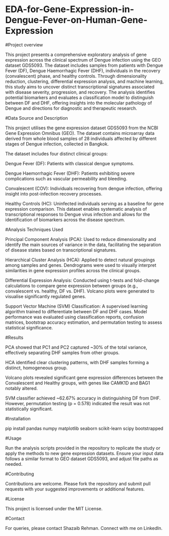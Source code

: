 # EDA-for-Gene-Expression-in-Dengue-Fever-on-Human-Gene-Expression

#Project overview

This project presents a comprehensive exploratory analysis of gene expression across the clinical spectrum of Dengue infection using the GEO dataset GDS5093. The dataset includes samples from patients with Dengue Fever (DF), Dengue Haemorrhagic Fever (DHF), individuals in the recovery (convalescent) phase, and healthy controls. Through dimensionality reduction, clustering, differential expression analysis, and machine learning, this study aims to uncover distinct transcriptional signatures associated with disease severity, progression, and recovery. The analysis identifies potential biomarkers and evaluates a classification model to distinguish between DF and DHF, offering insights into the molecular pathology of Dengue and directions for diagnostic and therapeutic research.

#Data Source and Description

This project utilises the gene expression dataset GDS5093 from the NCBI Gene Expression Omnibus (GEO). The dataset contains microarray data derived from whole blood samples of 28 individuals affected by different stages of Dengue infection, collected in Bangkok.

The dataset includes four distinct clinical groups:

Dengue Fever (DF): Patients with classical dengue symptoms.

Dengue Haemorrhagic Fever (DHF): Patients exhibiting severe complications such as vascular permeability and bleeding.

Convalescent (COV): Individuals recovering from dengue infection, offering insight into post-infection recovery processes.

Healthy Controls (HC): Uninfected individuals serving as a baseline for gene expression comparison.
This dataset enables systematic analysis of transcriptional responses to Dengue virus infection and allows for the identification of biomarkers across the disease spectrum.

#Analysis Techniques Used

Principal Component Analysis (PCA): Used to reduce dimensionality and identify the main sources of variance in the data, facilitating the separation of disease states based on transcriptional signatures.

Hierarchical Cluster Analysis (HCA): Applied to detect natural groupings among samples and genes. Dendrograms were used to visually interpret similarities in gene expression profiles across the clinical groups.

Differential Expression Analysis: Conducted using t-tests and fold-change calculations to compare gene expression between groups (e.g., convalescent vs. healthy, DF vs. DHF). Volcano plots were generated to visualise significantly regulated genes.

Support Vector Machine (SVM) Classification: A supervised learning algorithm trained to differentiate between DF and DHF cases. Model performance was evaluated using classification reports, confusion matrices, bootstrap accuracy estimation, and permutation testing to assess statistical significance.

#Results

PCA showed that PC1 and PC2 captured ~30% of the total variance, effectively separating DHF samples from other groups.

HCA identified clear clustering patterns, with DHF samples forming a distinct, homogeneous group.

Volcano plots revealed significant gene expression differences between the Convalescent and Healthy groups, with genes like CAMK1D and BAG1 notably altered.

SVM classifier achieved ~62.67% accuracy in distinguishing DF from DHF. However, permutation testing (p = 0.578) indicated the result was not statistically significant.

#Installation

pip install pandas numpy matplotlib seaborn scikit-learn scipy bootstrapped

#Usage

Run the analysis scripts provided in the repository to replicate the study or apply the methods to new gene expression datasets. Ensure your input data follows a similar format to GEO dataset GDS5093, and adjust file paths as needed.

#Contributing

Contributions are welcome. Please fork the repository and submit pull requests with your suggested improvements or additional features.

#License

This project is licensed under the MIT License.

#Contact

For queries, please contact Shazaib Rehman.
Connect with me on LinkedIn.



